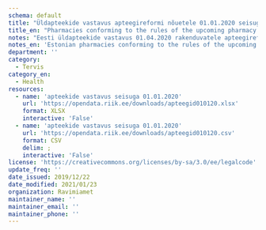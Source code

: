 ```yaml
---
schema: default
title: "Üldapteekide vastavus apteegireformi nõuetele 01.01.2020 seisuga"
title_en: "Pharmacies conforming to the rules of the upcoming pharmacy reform"
notes: "Eesti üldapteekide vastavus 01.04.2020 rakenduvatele apteegireformi nõuetele."
notes_en: 'Estonian pharmacies conforming to the rules of the upcoming pharmacy reform which takes action on 01.04.2020.'
department: ''
category:
  - Tervis
category_en:
  - Health
resources:
  - name: 'apteekide vastavus seisuga 01.01.2020'
    url: 'https://opendata.riik.ee/downloads/apteegid010120.xlsx'
    format: XLSX
    interactive: 'False'
  - name: 'apteekide vastavus seisuga 01.01.2020'
    url: 'https://opendata.riik.ee/downloads/apteegid010120.csv'
    format: CSV
    delim: ;
    interactive: 'False'
license: 'https://creativecommons.org/licenses/by-sa/3.0/ee/legalcode'
update_freq: ''
date_issued: 2019/12/22
date_modified: 2021/01/23
organization: Ravimiamet
maintainer_name: ''
maintainer_email: ''
maintainer_phone: ''
---
```

